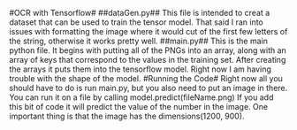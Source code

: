#OCR with Tensorflow#
##dataGen.py##
This file is intended to creat a dataset that can be used to train the tensor model. That said
I ran into issues with formatting the image where it would cut of the first few letters of the
string, otherwise it works pretty well.
##main.py##
This is the main python file. It begins with putting all of the PNGs into an array, along with
an array of keys that correspond to the values in the training set. After creating the arrays
it puts them into the tensorflow model. Right now I am having trouble with the shape of the
model.
#Running the Code#
Right now all you should have to do is run main.py, but you also need to put an image in there.
You can run it on a file by calling model.predict(fileName.png) If you add this bit of code it
will predict the value of the number in the image. One important thing is that the image has
the dimensions(1200, 900).
